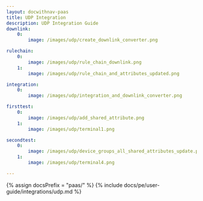 ```yaml
---
layout: docwithnav-paas
title: UDP Integration
description: UDP Integration Guide
downlink:
    0:
        image: /images/udp/create_downlink_converter.png

rulechain:
    0:
        image: /images/udp/rule_chain_downlink.png
    1:
        image: /images/udp/rule_chain_and_attributes_updated.png

integration:
    0:
        image: /images/udp/integration_and_downlink_converter.png

firsttest:
    0:
        image: /images/udp/add_shared_attribute.png
    1:
        image: /images/udp/terminal1.png

secondtest:
    0:
        image: /images/udp/device_groups_all_shared_attributes_update.png
    1:
        image: /images/udp/terminal4.png

---
```

{% assign docsPrefix = "paas/" %}
{% include docs/pe/user-guide/integrations/udp.md %}
